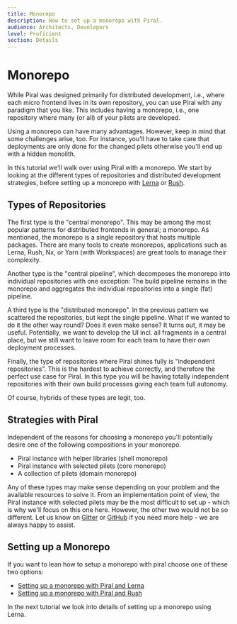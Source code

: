 ```yaml
---
title: Monorepo
description: How to set up a monorepo with Piral.
audience: Architects, Developers
level: Proficient
section: Details
---
```


# Monorepo

While Piral was designed primarily for distributed development, i.e., where each micro frontend lives in its own repository, you can use Piral with any paradigm that you like. This includes having a monorepo, i.e., one repository where many (or all) of your pilets are developed.

Using a monorepo can have many advantages. However, keep in mind that some challenges arise, too. For instance, you'll have to take care that deployments are only done for the changed pilets otherwise you'll end up with a hidden monolith.

In this tutorial we'll walk over using Piral with a monorepo. We start by looking at the different types of repositories and distributed development strategies, before setting up a monorepo with [Lerna](https://lerna.js.org) or [Rush](https://rushjs.io/).

## Types of Repositories

The first type is the "central monorepo". This may be among the most popular patterns for distributed frontends in general; a monorepo. As mentioned, the monorepo is a single repository that hosts multiple packages. There are many tools to create monorepos, applications such as Lerna, Rush, Nx, or Yarn (with Workspaces) are great tools to manage their complexity.

Another type is the "central pipeline", which decomposes the monorepo into individual repositories with one exception: The build pipeline remains in the monorepo and aggregates the individual repositories into a single (fat) pipeline.

A third type is the "distributed monorepo". In the previous pattern we scattered the repositories, but kept the single pipeline. What if we wanted to do it the other way round? Does it even make sense? It turns out, it may be useful. Potentially, we want to develop the UI incl. all fragments in a central place, but we still want to leave room for each team to have their own deployment processes.

Finally, the type of repositories where Piral shines fully is "independent repositories". This is the hardest to achieve correctly, and therefore the perfect use case for Piral. In this type you will be having totally independent repositories with their own build processes giving each team full autonomy.

Of course, hybrids of these types are legit, too.

## Strategies with Piral

Independent of the reasons for choosing a monorepo you'll potentially desire one of the following compositions in your monorepo.

- Piral instance with helper libraries (shell monorepo)
- Piral instance with selected pilets (core monorepo)
- A collection of pilets (domain monorepo)

Any of these types may make sense depending on your problem and the available resources to solve it. From an implementation point of view, the Piral instance with selected pilets may be the most difficult to set up - which is why we'll focus on this one here. However, the other two would not be so different. Let us know on [Gitter](https://gitter.im/piral-io/community) or [GitHub](https://github.com/smapiot/piral) if you need more help - we are always happy to assist.

## Setting up a Monorepo

If you want to lean how to setup a monorepo with piral choose one of these two options:

- [Setting up a monorepo with Piral and Lerna](./23.1-monorepo-lerna.md)
- [Setting up a monorepo with Piral and Rush](./23.2-monorepo-rush.md)

In the next tutorial we look into details of setting up a monorepo using Lerna.
